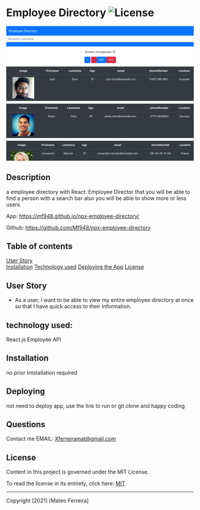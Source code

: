 #  Employee Directory ![License](https://img.shields.io/badge/License-Apache%202.0-blue.svg)



![EmployeeDirectory](EmployeeDirectories.png)
## Description

 a employee directory with React. Employee Director that you will be able to find a person with a search bar also you will be able to show more or less users. 

 App: https://mf948.github.io/npx-employee-directory/

 Github: https://github.com/Mf948/npx-employee-directory

## Table of contents

[User Story ](#user)  
[Installation](#installation) 
[Technology used](#technology) 
[Deploying the App](#Deploying)
[License](#License)  

## User Story
* As a user, I want to be able to view my entire employee directory at once so that I have quick access to their information.

## technology used:
React.js Employee API
## Installation
no prior Intstallation required

## Deploying 
 not need to deploy app, use the link to run or git clone and happy coding
## Questions
 Contact me 
EMAIL: Xferreiramat@gmail.com
## License
Content in this project is governed under the MIT License.

To read the license in its entirety, click here: [MIT](./LICENSE)

---

Copyright [2021] [Mateo Ferreira]
